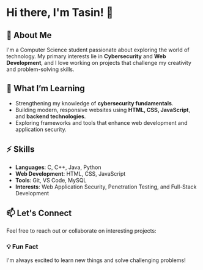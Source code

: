 # Hi there, I'm Tasin! 👋  

## 🚀 About Me  
I'm a Computer Science student passionate about exploring the world of technology. My primary interests lie in **Cybersecurity** and **Web Development**, and I love working on projects that challenge my creativity and problem-solving skills.  

## 🌱 What I’m Learning  
- Strengthening my knowledge of **cybersecurity fundamentals**.  
- Building modern, responsive websites using **HTML, CSS, JavaScript**, and **backend technologies**.  
- Exploring frameworks and tools that enhance web development and application security.  

## ⚡ Skills  
- **Languages**: C, C++, Java, Python  
- **Web Development**: HTML, CSS, JavaScript  
- **Tools**: Git, VS Code, MySQL  
- **Interests**: Web Application Security, Penetration Testing, and Full-Stack Development  

## 📫 Let's Connect  
Feel free to reach out or collaborate on interesting projects:  
 

### 💡 Fun Fact  
I'm always excited to learn new things and solve challenging problems!  
